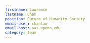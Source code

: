 ```yaml
---
firstname: Lawrence
lastname: Chan
position: Future of Humanity Society
email-user: chanlaw
email-host: sas.upenn.edu
category: team
---
```

